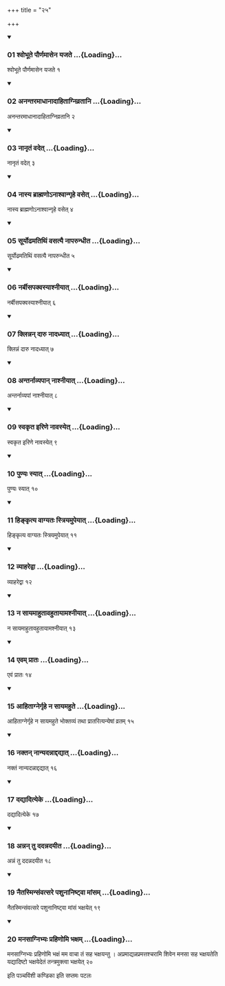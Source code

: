 +++
title = "२५"

+++

<div class="js_include" includetitle="true" newlevelforh1="3" unfilled="" url="/vedAH_yajuH/taittirIyam/sUtram/ApastambaH/shrautam/vishvAsa-prastutiH/05/25/01_shvobhUte_paurNamAsena_yajate.md">
<details open><summary><h3>01 श्वोभूते पौर्णमासेन यजते ...{Loading}...</h3></summary>

श्वोभूते पौर्णमासेन यजते १
</details>
</div>

<div class="js_include collapsed" newlevelforh1="4" title="सर्वाष् टीकाः" url="/vedAH_yajuH/taittirIyam/sUtram/ApastambaH/shrautam/sarvASh_TIkAH/05/25/01_shvobhUte_paurNamAsena_yajate.md"> </div>



<div class="js_include collapsed" newlevelforh1="4" title="मूलम्" url="/vedAH_yajuH/taittirIyam/sUtram/ApastambaH/shrautam/mUlam/05/25/01_shvobhUte_paurNamAsena_yajate.md"> </div>


<div class="js_include" includetitle="true" newlevelforh1="3" unfilled="" url="/vedAH_yajuH/taittirIyam/sUtram/ApastambaH/shrautam/vishvAsa-prastutiH/05/25/02_anantaramAdhAnAdAhitAgnivratAni.md">
<details open><summary><h3>02 अनन्तरमाधानादाहिताग्निव्रतानि ...{Loading}...</h3></summary>

अनन्तरमाधानादाहिताग्निव्रतानि २
</details>
</div>

<div class="js_include collapsed" newlevelforh1="4" title="सर्वाष् टीकाः" url="/vedAH_yajuH/taittirIyam/sUtram/ApastambaH/shrautam/sarvASh_TIkAH/05/25/02_anantaramAdhAnAdAhitAgnivratAni.md"> </div>



<div class="js_include collapsed" newlevelforh1="4" title="मूलम्" url="/vedAH_yajuH/taittirIyam/sUtram/ApastambaH/shrautam/mUlam/05/25/02_anantaramAdhAnAdAhitAgnivratAni.md"> </div>


<div class="js_include" includetitle="true" newlevelforh1="3" unfilled="" url="/vedAH_yajuH/taittirIyam/sUtram/ApastambaH/shrautam/vishvAsa-prastutiH/05/25/03_nAnRtaM_vadet.md">
<details open><summary><h3>03 नानृतं वदेत् ...{Loading}...</h3></summary>

नानृतं वदेत् ३
</details>
</div>

<div class="js_include collapsed" newlevelforh1="4" title="सर्वाष् टीकाः" url="/vedAH_yajuH/taittirIyam/sUtram/ApastambaH/shrautam/sarvASh_TIkAH/05/25/03_nAnRtaM_vadet.md"> </div>



<div class="js_include collapsed" newlevelforh1="4" title="मूलम्" url="/vedAH_yajuH/taittirIyam/sUtram/ApastambaH/shrautam/mUlam/05/25/03_nAnRtaM_vadet.md"> </div>


<div class="js_include" includetitle="true" newlevelforh1="3" unfilled="" url="/vedAH_yajuH/taittirIyam/sUtram/ApastambaH/shrautam/vishvAsa-prastutiH/05/25/04_nAsya_brAhmaNo-nAshvAngRhe_vaset.md">
<details open><summary><h3>04 नास्य ब्राह्मणोऽनाश्वान्गृहे वसेत् ...{Loading}...</h3></summary>

नास्य ब्राह्मणोऽनाश्वान्गृहे वसेत् ४
</details>
</div>

<div class="js_include collapsed" newlevelforh1="4" title="सर्वाष् टीकाः" url="/vedAH_yajuH/taittirIyam/sUtram/ApastambaH/shrautam/sarvASh_TIkAH/05/25/04_nAsya_brAhmaNo-nAshvAngRhe_vaset.md"> </div>



<div class="js_include collapsed" newlevelforh1="4" title="मूलम्" url="/vedAH_yajuH/taittirIyam/sUtram/ApastambaH/shrautam/mUlam/05/25/04_nAsya_brAhmaNo-nAshvAngRhe_vaset.md"> </div>


<div class="js_include" includetitle="true" newlevelforh1="3" unfilled="" url="/vedAH_yajuH/taittirIyam/sUtram/ApastambaH/shrautam/vishvAsa-prastutiH/05/25/05_sUryoDhamatithiM_vasatyai_nAparundhIta.md">
<details open><summary><h3>05 सूर्योढमतिथिं वसत्यै नापरुन्धीत ...{Loading}...</h3></summary>

सूर्योढमतिथिं वसत्यै नापरुन्धीत ५
</details>
</div>

<div class="js_include collapsed" newlevelforh1="4" title="सर्वाष् टीकाः" url="/vedAH_yajuH/taittirIyam/sUtram/ApastambaH/shrautam/sarvASh_TIkAH/05/25/05_sUryoDhamatithiM_vasatyai_nAparundhIta.md"> </div>



<div class="js_include collapsed" newlevelforh1="4" title="मूलम्" url="/vedAH_yajuH/taittirIyam/sUtram/ApastambaH/shrautam/mUlam/05/25/05_sUryoDhamatithiM_vasatyai_nAparundhIta.md"> </div>


<div class="js_include" includetitle="true" newlevelforh1="3" unfilled="" url="/vedAH_yajuH/taittirIyam/sUtram/ApastambaH/shrautam/vishvAsa-prastutiH/05/25/06_narbIsapakvasyAshnIyAt.md">
<details open><summary><h3>06 नर्बीसपक्वस्याश्नीयात् ...{Loading}...</h3></summary>

नर्बीसपक्वस्याश्नीयात् ६
</details>
</div>

<div class="js_include collapsed" newlevelforh1="4" title="सर्वाष् टीकाः" url="/vedAH_yajuH/taittirIyam/sUtram/ApastambaH/shrautam/sarvASh_TIkAH/05/25/06_narbIsapakvasyAshnIyAt.md"> </div>



<div class="js_include collapsed" newlevelforh1="4" title="मूलम्" url="/vedAH_yajuH/taittirIyam/sUtram/ApastambaH/shrautam/mUlam/05/25/06_narbIsapakvasyAshnIyAt.md"> </div>


<div class="js_include" includetitle="true" newlevelforh1="3" unfilled="" url="/vedAH_yajuH/taittirIyam/sUtram/ApastambaH/shrautam/vishvAsa-prastutiH/05/25/07_klinnan_dAru_nAdadhyAt.md">
<details open><summary><h3>07 क्लिन्नन् दारु नादध्यात् ...{Loading}...</h3></summary>

क्लिन्नं दारु नादध्यात् ७
</details>
</div>

<div class="js_include collapsed" newlevelforh1="4" title="सर्वाष् टीकाः" url="/vedAH_yajuH/taittirIyam/sUtram/ApastambaH/shrautam/sarvASh_TIkAH/05/25/07_klinnan_dAru_nAdadhyAt.md"> </div>



<div class="js_include collapsed" newlevelforh1="4" title="मूलम्" url="/vedAH_yajuH/taittirIyam/sUtram/ApastambaH/shrautam/mUlam/05/25/07_klinnan_dAru_nAdadhyAt.md"> </div>


<div class="js_include" includetitle="true" newlevelforh1="3" unfilled="" url="/vedAH_yajuH/taittirIyam/sUtram/ApastambaH/shrautam/vishvAsa-prastutiH/05/25/08_antarnAvyapAn_nAshnIyAt.md">
<details open><summary><h3>08 अन्तर्नाव्यपान् नाश्नीयात् ...{Loading}...</h3></summary>

अन्तर्नाव्यपां नाश्नीयात् ८
</details>
</div>

<div class="js_include collapsed" newlevelforh1="4" title="सर्वाष् टीकाः" url="/vedAH_yajuH/taittirIyam/sUtram/ApastambaH/shrautam/sarvASh_TIkAH/05/25/08_antarnAvyapAn_nAshnIyAt.md"> </div>



<div class="js_include collapsed" newlevelforh1="4" title="मूलम्" url="/vedAH_yajuH/taittirIyam/sUtram/ApastambaH/shrautam/mUlam/05/25/08_antarnAvyapAn_nAshnIyAt.md"> </div>


<div class="js_include" includetitle="true" newlevelforh1="3" unfilled="" url="/vedAH_yajuH/taittirIyam/sUtram/ApastambaH/shrautam/vishvAsa-prastutiH/05/25/09_svakRta_iriNe_nAvasyet.md">
<details open><summary><h3>09 स्वकृत इरिणे नावस्येत् ...{Loading}...</h3></summary>

स्वकृत इरिणे नावस्येत् ९
</details>
</div>

<div class="js_include collapsed" newlevelforh1="4" title="सर्वाष् टीकाः" url="/vedAH_yajuH/taittirIyam/sUtram/ApastambaH/shrautam/sarvASh_TIkAH/05/25/09_svakRta_iriNe_nAvasyet.md"> </div>



<div class="js_include collapsed" newlevelforh1="4" title="मूलम्" url="/vedAH_yajuH/taittirIyam/sUtram/ApastambaH/shrautam/mUlam/05/25/09_svakRta_iriNe_nAvasyet.md"> </div>


<div class="js_include" includetitle="true" newlevelforh1="3" unfilled="" url="/vedAH_yajuH/taittirIyam/sUtram/ApastambaH/shrautam/vishvAsa-prastutiH/05/25/10_puNyaH_syAt.md">
<details open><summary><h3>10 पुण्यः स्यात् ...{Loading}...</h3></summary>

पुण्यः स्यात् १०
</details>
</div>

<div class="js_include collapsed" newlevelforh1="4" title="सर्वाष् टीकाः" url="/vedAH_yajuH/taittirIyam/sUtram/ApastambaH/shrautam/sarvASh_TIkAH/05/25/10_puNyaH_syAt.md"> </div>



<div class="js_include collapsed" newlevelforh1="4" title="मूलम्" url="/vedAH_yajuH/taittirIyam/sUtram/ApastambaH/shrautam/mUlam/05/25/10_puNyaH_syAt.md"> </div>


<div class="js_include" includetitle="true" newlevelforh1="3" unfilled="" url="/vedAH_yajuH/taittirIyam/sUtram/ApastambaH/shrautam/vishvAsa-prastutiH/05/25/11_hinkRtya_vAgyataH_striyamupeyAt.md">
<details open><summary><h3>11 हिङ्कृत्य वाग्यतः स्त्रियमुपेयात् ...{Loading}...</h3></summary>

हिङ्कृत्य वाग्यतः स्त्रियमुपेयात् ११
</details>
</div>

<div class="js_include collapsed" newlevelforh1="4" title="सर्वाष् टीकाः" url="/vedAH_yajuH/taittirIyam/sUtram/ApastambaH/shrautam/sarvASh_TIkAH/05/25/11_hinkRtya_vAgyataH_striyamupeyAt.md"> </div>



<div class="js_include collapsed" newlevelforh1="4" title="मूलम्" url="/vedAH_yajuH/taittirIyam/sUtram/ApastambaH/shrautam/mUlam/05/25/11_hinkRtya_vAgyataH_striyamupeyAt.md"> </div>


<div class="js_include" includetitle="true" newlevelforh1="3" unfilled="" url="/vedAH_yajuH/taittirIyam/sUtram/ApastambaH/shrautam/vishvAsa-prastutiH/05/25/12_vyAharedvA.md">
<details open><summary><h3>12 व्याहरेद्वा ...{Loading}...</h3></summary>

व्याहरेद्वा १२
</details>
</div>

<div class="js_include collapsed" newlevelforh1="4" title="सर्वाष् टीकाः" url="/vedAH_yajuH/taittirIyam/sUtram/ApastambaH/shrautam/sarvASh_TIkAH/05/25/12_vyAharedvA.md"> </div>



<div class="js_include collapsed" newlevelforh1="4" title="मूलम्" url="/vedAH_yajuH/taittirIyam/sUtram/ApastambaH/shrautam/mUlam/05/25/12_vyAharedvA.md"> </div>


<div class="js_include" includetitle="true" newlevelforh1="3" unfilled="" url="/vedAH_yajuH/taittirIyam/sUtram/ApastambaH/shrautam/vishvAsa-prastutiH/05/25/13_na_sAyamAhutAvahutAyAmashnIyAt.md">
<details open><summary><h3>13 न सायमाहुतावहुतायामश्नीयात् ...{Loading}...</h3></summary>

न सायमाहुतावहुतायामश्नीयात् १३
</details>
</div>

<div class="js_include collapsed" newlevelforh1="4" title="सर्वाष् टीकाः" url="/vedAH_yajuH/taittirIyam/sUtram/ApastambaH/shrautam/sarvASh_TIkAH/05/25/13_na_sAyamAhutAvahutAyAmashnIyAt.md"> </div>



<div class="js_include collapsed" newlevelforh1="4" title="मूलम्" url="/vedAH_yajuH/taittirIyam/sUtram/ApastambaH/shrautam/mUlam/05/25/13_na_sAyamAhutAvahutAyAmashnIyAt.md"> </div>


<div class="js_include" includetitle="true" newlevelforh1="3" unfilled="" url="/vedAH_yajuH/taittirIyam/sUtram/ApastambaH/shrautam/vishvAsa-prastutiH/05/25/14_evam_prAtaH.md">
<details open><summary><h3>14 एवम् प्रातः ...{Loading}...</h3></summary>

एवं प्रातः १४
</details>
</div>

<div class="js_include collapsed" newlevelforh1="4" title="सर्वाष् टीकाः" url="/vedAH_yajuH/taittirIyam/sUtram/ApastambaH/shrautam/sarvASh_TIkAH/05/25/14_evam_prAtaH.md"> </div>



<div class="js_include collapsed" newlevelforh1="4" title="मूलम्" url="/vedAH_yajuH/taittirIyam/sUtram/ApastambaH/shrautam/mUlam/05/25/14_evam_prAtaH.md"> </div>


<div class="js_include" includetitle="true" newlevelforh1="3" unfilled="" url="/vedAH_yajuH/taittirIyam/sUtram/ApastambaH/shrautam/vishvAsa-prastutiH/05/25/15_AhitAgnergRhe_na_sAyamahute.md">
<details open><summary><h3>15 आहिताग्नेर्गृहे न सायमहुते ...{Loading}...</h3></summary>

आहिताग्नेर्गृहे न सायमहुते भोक्तव्यं तथा प्रातरित्यन्येषां व्रतम् १५
</details>
</div>

<div class="js_include collapsed" newlevelforh1="4" title="सर्वाष् टीकाः" url="/vedAH_yajuH/taittirIyam/sUtram/ApastambaH/shrautam/sarvASh_TIkAH/05/25/15_AhitAgnergRhe_na_sAyamahute.md"> </div>



<div class="js_include collapsed" newlevelforh1="4" title="मूलम्" url="/vedAH_yajuH/taittirIyam/sUtram/ApastambaH/shrautam/mUlam/05/25/15_AhitAgnergRhe_na_sAyamahute.md"> </div>


<div class="js_include" includetitle="true" newlevelforh1="3" unfilled="" url="/vedAH_yajuH/taittirIyam/sUtram/ApastambaH/shrautam/vishvAsa-prastutiH/05/25/16_naktan_nAnyadannAddadyAt.md">
<details open><summary><h3>16 नक्तन् नान्यदन्नाद्दद्यात् ...{Loading}...</h3></summary>

नक्तं नान्यदन्नाद्दद्यात् १६
</details>
</div>

<div class="js_include collapsed" newlevelforh1="4" title="सर्वाष् टीकाः" url="/vedAH_yajuH/taittirIyam/sUtram/ApastambaH/shrautam/sarvASh_TIkAH/05/25/16_naktan_nAnyadannAddadyAt.md"> </div>



<div class="js_include collapsed" newlevelforh1="4" title="मूलम्" url="/vedAH_yajuH/taittirIyam/sUtram/ApastambaH/shrautam/mUlam/05/25/16_naktan_nAnyadannAddadyAt.md"> </div>


<div class="js_include" includetitle="true" newlevelforh1="3" unfilled="" url="/vedAH_yajuH/taittirIyam/sUtram/ApastambaH/shrautam/vishvAsa-prastutiH/05/25/17_dadyAdityeke.md">
<details open><summary><h3>17 दद्यादित्येके ...{Loading}...</h3></summary>

दद्यादित्येके १७
</details>
</div>

<div class="js_include collapsed" newlevelforh1="4" title="सर्वाष् टीकाः" url="/vedAH_yajuH/taittirIyam/sUtram/ApastambaH/shrautam/sarvASh_TIkAH/05/25/17_dadyAdityeke.md"> </div>



<div class="js_include collapsed" newlevelforh1="4" title="मूलम्" url="/vedAH_yajuH/taittirIyam/sUtram/ApastambaH/shrautam/mUlam/05/25/17_dadyAdityeke.md"> </div>


<div class="js_include" includetitle="true" newlevelforh1="3" unfilled="" url="/vedAH_yajuH/taittirIyam/sUtram/ApastambaH/shrautam/vishvAsa-prastutiH/05/25/18_annan_tu_dadannadayIta.md">
<details open><summary><h3>18 अन्नन् तु ददन्नदयीत ...{Loading}...</h3></summary>

अन्नं तु ददन्नदयीत १८
</details>
</div>

<div class="js_include collapsed" newlevelforh1="4" title="सर्वाष् टीकाः" url="/vedAH_yajuH/taittirIyam/sUtram/ApastambaH/shrautam/sarvASh_TIkAH/05/25/18_annan_tu_dadannadayIta.md"> </div>



<div class="js_include collapsed" newlevelforh1="4" title="मूलम्" url="/vedAH_yajuH/taittirIyam/sUtram/ApastambaH/shrautam/mUlam/05/25/18_annan_tu_dadannadayIta.md"> </div>


<div class="js_include" includetitle="true" newlevelforh1="3" unfilled="" url="/vedAH_yajuH/taittirIyam/sUtram/ApastambaH/shrautam/vishvAsa-prastutiH/05/25/19_naitasminsaMvatsare_pashunAniShTvA_mAMsam.md">
<details open><summary><h3>19 नैतस्मिन्संवत्सरे पशुनानिष्ट्वा मांसम् ...{Loading}...</h3></summary>

नैतस्मिन्संवत्सरे पशुनानिष्ट्वा मांसं भक्षयेत् १९
</details>
</div>

<div class="js_include collapsed" newlevelforh1="4" title="सर्वाष् टीकाः" url="/vedAH_yajuH/taittirIyam/sUtram/ApastambaH/shrautam/sarvASh_TIkAH/05/25/19_naitasminsaMvatsare_pashunAniShTvA_mAMsam.md"> </div>



<div class="js_include collapsed" newlevelforh1="4" title="मूलम्" url="/vedAH_yajuH/taittirIyam/sUtram/ApastambaH/shrautam/mUlam/05/25/19_naitasminsaMvatsare_pashunAniShTvA_mAMsam.md"> </div>


<div class="js_include" includetitle="true" newlevelforh1="3" unfilled="" url="/vedAH_yajuH/taittirIyam/sUtram/ApastambaH/shrautam/vishvAsa-prastutiH/05/25/20_manasAgnibhyaH_prahiNomi_bhaxam.md">
<details open><summary><h3>20 मनसाग्निभ्यः प्रहिणोमि भक्षम् ...{Loading}...</h3></summary>

मनसाग्निभ्यः प्रहिणोमि भक्षं मम वाचा तं सह भक्षयन्तु । अप्रमाद्यन्नप्रमत्तश्चरामि शिवेन मनसा सह भक्षयतेति यद्यादिष्टो भक्षयेदेतं तन्त्रमुक्त्वा भक्षयेत् २०
</details>
</div>

<div class="js_include collapsed" newlevelforh1="4" title="सर्वाष् टीकाः" url="/vedAH_yajuH/taittirIyam/sUtram/ApastambaH/shrautam/sarvASh_TIkAH/05/25/20_manasAgnibhyaH_prahiNomi_bhaxam.md"> </div>



<div class="js_include collapsed" newlevelforh1="4" title="मूलम्" url="/vedAH_yajuH/taittirIyam/sUtram/ApastambaH/shrautam/mUlam/05/25/20_manasAgnibhyaH_prahiNomi_bhaxam.md"> </div>





  
इति पञ्चविंशी कण्डिका 
इति सप्तमः पटलः
